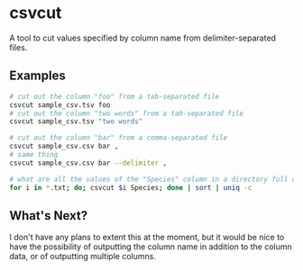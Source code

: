 csvcut
======

A tool to cut values specified by column name from delimiter-separated files.

Examples
-----
```bash
# cut out the column "foo" from a tab-separated file
csvcut sample_csv.tsv foo 
# cut out the column "two words" from a tab-separated file
csvcut sample_csv.tsv "two words"
```
```bash
# cut out the column "bar" from a comma-separated file
csvcut sample_csv.csv bar ,
# same thing
csvcut sample_csv.csv bar --delimiter ,
```

```bash
# what are all the values of the "Species" column in a directory full of selection tables?
for i in *.txt; do; csvcut $i Species; done | sort | uniq -c
```


What's Next?
-----
I don't have any plans to extent this at the moment, but it would be nice to have the possibility of outputting the column name in addition to the column data, or of outputting multiple columns.
